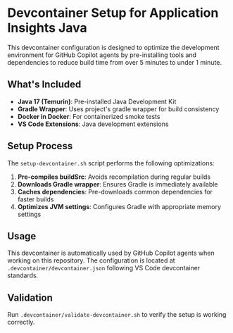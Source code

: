 # Devcontainer Setup for Application Insights Java

This devcontainer configuration is designed to optimize the development environment for GitHub Copilot agents by pre-installing tools and dependencies to reduce build time from over 5 minutes to under 1 minute.

## What's Included

- **Java 17 (Temurin)**: Pre-installed Java Development Kit
- **Gradle Wrapper**: Uses project's gradle wrapper for build consistency
- **Docker in Docker**: For containerized smoke tests
- **VS Code Extensions**: Java development extensions

## Setup Process

The `setup-devcontainer.sh` script performs the following optimizations:

1. **Pre-compiles buildSrc**: Avoids recompilation during regular builds
2. **Downloads Gradle wrapper**: Ensures Gradle is immediately available
3. **Caches dependencies**: Pre-downloads common dependencies for faster builds
4. **Optimizes JVM settings**: Configures Gradle with appropriate memory settings

## Usage

This devcontainer is automatically used by GitHub Copilot agents when working on this repository. The configuration is located at `.devcontainer/devcontainer.json` following VS Code devcontainer standards.

## Validation

Run `.devcontainer/validate-devcontainer.sh` to verify the setup is working correctly.
